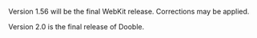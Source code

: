 Version 1.56 will be the final WebKit release. Corrections may be applied.

Version 2.0 is the final release of Dooble.
